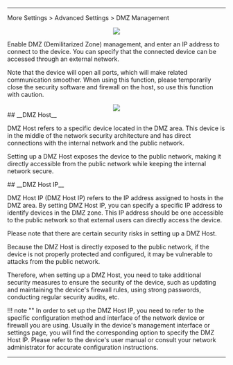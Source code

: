 
---
More Settings > Advanced Settings  > DMZ Management
<div style="text-align: center;">
    <img class="boxshadow" src="/images/dmz00.png">
</div>
<p class="text">
Enable DMZ (Demilitarized Zone) management, and enter an IP address to connect to the device. You can specify that the connected device can be accessed through an external network. 
</p>
<p class="text">
Note that the device will open all ports, which will make related communication smoother. When using this function, please temporarily close the security software and firewall on the host, so use this function with caution.
</p>
<div style="text-align: center;">
    <img class="boxshadow" src="/images/dmz.png">
</div>
## __DMZ Host__
<p class="text">
DMZ Host refers to a specific device located in the DMZ area. This device is in the middle of the network security architecture and has direct connections with the internal network and the public network. 
</p>
<p class="text">
Setting up a DMZ Host exposes the device to the public network, making it directly accessible from the public network while keeping the internal network secure.
</p>
## __DMZ Host IP__
<p class="text">
DMZ Host IP (DMZ Host IP) refers to the IP address assigned to hosts in the DMZ area. By setting DMZ Host IP, you can specify a specific IP address to identify devices in the DMZ zone. This IP address should be one accessible to the public network so that external users can directly access the device.
</p>
<p class="text">
Please note that there are certain security risks in setting up a DMZ Host. 
</p>
<p class="text">
Because the DMZ Host is directly exposed to the public network, if the device is not properly protected and configured, it may be vulnerable to attacks from the public network. 
</p>
<p class="text">
Therefore, when setting up a DMZ Host, you need to take additional security measures to ensure the security of the device, such as updating and maintaining the device's firewall rules, using strong passwords, conducting regular security audits, etc.
</p>
!!! note ""
	In order to set up the DMZ Host IP, you need to refer to the specific configuration method and interface of the network device or firewall you are using. Usually in the device's management interface or settings page, you will find the corresponding option to specify the DMZ Host IP. Please refer to the device's user manual or consult your network administrator for accurate configuration instructions.

---